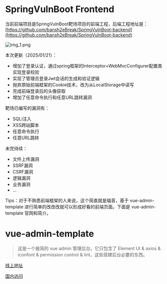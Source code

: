 # SpringVulnBoot Frontend

当前前端项目是SpringVulnBoot靶场项目的前端工程，后端工程地址是：[https://github.com/bansh2eBreak/SpringVulnBoot-backend](https://github.com/bansh2eBreak/SpringVulnBoot-backend)

![img_1.png](img_1.png)

本次更新（2025/01/21）：
- 增加了登录认证，通过spring框架的Interceptor+WebMvcConfigurer配置类实现登录校验
- 实现了管理员登录Jwt会话的生成和验证逻辑
- 抛弃原始前端框架的Cookie技术，改为从LocalStorage中读写
- 完成前端登录后的头像获取
- 增加了任意命令执行和任意URL跳转漏洞

靶场已编写的漏洞有：
- SQLi注入
- XSS跨站脚本
- 任意命令执行
- 任意URL跳转

未完待续：
- 文件上传漏洞
- SSRF漏洞
- CSRF漏洞
- 逻辑漏洞
- 业务漏洞
- ...


Tips：对于不熟悉前端框架的人来说，这个简直就是福音，基于 vue-admin-template 进行简单的改改改就可以形成好看的前端页面。下面是 vue-admin-template 官网和简介。

# vue-admin-template

> 这是一个极简的 vue admin 管理后台。它只包含了 Element UI & axios & iconfont & permission control & lint，这些搭建后台必要的东西。

[线上地址](http://panjiachen.github.io/vue-admin-template)

[国内访问](https://panjiachen.gitee.io/vue-admin-template)
